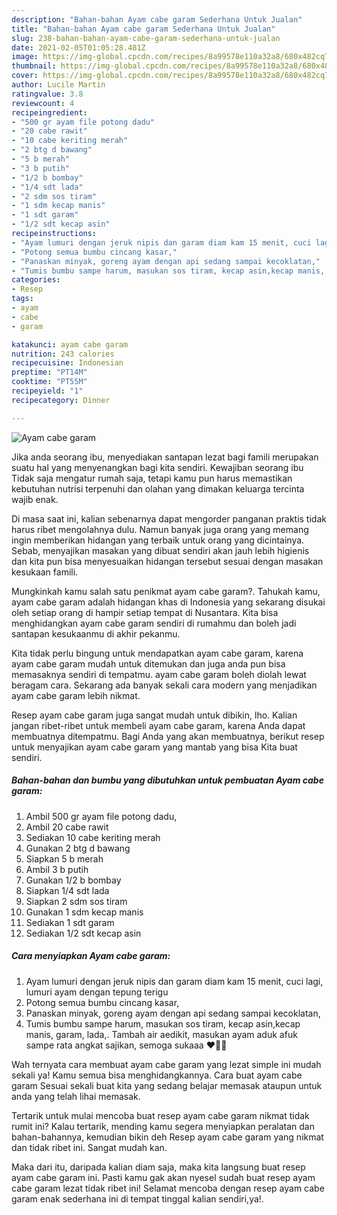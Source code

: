 ```yaml
---
description: "Bahan-bahan Ayam cabe garam Sederhana Untuk Jualan"
title: "Bahan-bahan Ayam cabe garam Sederhana Untuk Jualan"
slug: 238-bahan-bahan-ayam-cabe-garam-sederhana-untuk-jualan
date: 2021-02-05T01:05:28.481Z
image: https://img-global.cpcdn.com/recipes/8a99578e110a32a8/680x482cq70/ayam-cabe-garam-foto-resep-utama.jpg
thumbnail: https://img-global.cpcdn.com/recipes/8a99578e110a32a8/680x482cq70/ayam-cabe-garam-foto-resep-utama.jpg
cover: https://img-global.cpcdn.com/recipes/8a99578e110a32a8/680x482cq70/ayam-cabe-garam-foto-resep-utama.jpg
author: Lucile Martin
ratingvalue: 3.8
reviewcount: 4
recipeingredient:
- "500 gr ayam file potong dadu"
- "20 cabe rawit"
- "10 cabe keriting merah"
- "2 btg d bawang"
- "5 b merah"
- "3 b putih"
- "1/2 b bombay"
- "1/4 sdt lada"
- "2 sdm sos tiram"
- "1 sdm kecap manis"
- "1 sdt garam"
- "1/2 sdt kecap asin"
recipeinstructions:
- "Ayam lumuri dengan jeruk nipis dan garam diam kam 15 menit, cuci lagi, lumuri ayam dengan tepung terigu"
- "Potong semua bumbu cincang kasar,"
- "Panaskan minyak, goreng ayam dengan api sedang sampai kecoklatan,"
- "Tumis bumbu sampe harum, masukan sos tiram, kecap asin,kecap manis, garam, lada,. Tambah air aedikit, masukan ayam aduk afuk sampe rata angkat sajikan, semoga sukaaa ♥️🤗🤗"
categories:
- Resep
tags:
- ayam
- cabe
- garam

katakunci: ayam cabe garam 
nutrition: 243 calories
recipecuisine: Indonesian
preptime: "PT14M"
cooktime: "PT55M"
recipeyield: "1"
recipecategory: Dinner

---
```



![Ayam cabe garam](https://img-global.cpcdn.com/recipes/8a99578e110a32a8/680x482cq70/ayam-cabe-garam-foto-resep-utama.jpg)

Jika anda seorang ibu, menyediakan santapan lezat bagi famili merupakan suatu hal yang menyenangkan bagi kita sendiri. Kewajiban seorang ibu Tidak saja mengatur rumah saja, tetapi kamu pun harus memastikan kebutuhan nutrisi terpenuhi dan olahan yang dimakan keluarga tercinta wajib enak.

Di masa  saat ini, kalian sebenarnya dapat mengorder panganan praktis tidak harus ribet mengolahnya dulu. Namun banyak juga orang yang memang ingin memberikan hidangan yang terbaik untuk orang yang dicintainya. Sebab, menyajikan masakan yang dibuat sendiri akan jauh lebih higienis dan kita pun bisa menyesuaikan hidangan tersebut sesuai dengan masakan kesukaan famili. 



Mungkinkah kamu salah satu penikmat ayam cabe garam?. Tahukah kamu, ayam cabe garam adalah hidangan khas di Indonesia yang sekarang disukai oleh setiap orang di hampir setiap tempat di Nusantara. Kita bisa menghidangkan ayam cabe garam sendiri di rumahmu dan boleh jadi santapan kesukaanmu di akhir pekanmu.

Kita tidak perlu bingung untuk mendapatkan ayam cabe garam, karena ayam cabe garam mudah untuk ditemukan dan juga anda pun bisa memasaknya sendiri di tempatmu. ayam cabe garam boleh diolah lewat beragam cara. Sekarang ada banyak sekali cara modern yang menjadikan ayam cabe garam lebih nikmat.

Resep ayam cabe garam juga sangat mudah untuk dibikin, lho. Kalian jangan ribet-ribet untuk membeli ayam cabe garam, karena Anda dapat membuatnya ditempatmu. Bagi Anda yang akan membuatnya, berikut resep untuk menyajikan ayam cabe garam yang mantab yang bisa Kita buat sendiri.

<!--inarticleads1-->

##### Bahan-bahan dan bumbu yang dibutuhkan untuk pembuatan Ayam cabe garam:

1. Ambil 500 gr ayam file potong dadu,
1. Ambil 20 cabe rawit
1. Sediakan 10 cabe keriting merah
1. Gunakan 2 btg d bawang
1. Siapkan 5 b merah
1. Ambil 3 b putih
1. Gunakan 1/2 b bombay
1. Siapkan 1/4 sdt lada
1. Siapkan 2 sdm sos tiram
1. Gunakan 1 sdm kecap manis
1. Sediakan 1 sdt garam
1. Sediakan 1/2 sdt kecap asin




<!--inarticleads2-->

##### Cara menyiapkan Ayam cabe garam:

1. Ayam lumuri dengan jeruk nipis dan garam diam kam 15 menit, cuci lagi, lumuri ayam dengan tepung terigu
1. Potong semua bumbu cincang kasar,
1. Panaskan minyak, goreng ayam dengan api sedang sampai kecoklatan,
1. Tumis bumbu sampe harum, masukan sos tiram, kecap asin,kecap manis, garam, lada,. Tambah air aedikit, masukan ayam aduk afuk sampe rata angkat sajikan, semoga sukaaa ♥️🤗🤗




Wah ternyata cara membuat ayam cabe garam yang lezat simple ini mudah sekali ya! Kamu semua bisa menghidangkannya. Cara buat ayam cabe garam Sesuai sekali buat kita yang sedang belajar memasak ataupun untuk anda yang telah lihai memasak.

Tertarik untuk mulai mencoba buat resep ayam cabe garam nikmat tidak rumit ini? Kalau tertarik, mending kamu segera menyiapkan peralatan dan bahan-bahannya, kemudian bikin deh Resep ayam cabe garam yang nikmat dan tidak ribet ini. Sangat mudah kan. 

Maka dari itu, daripada kalian diam saja, maka kita langsung buat resep ayam cabe garam ini. Pasti kamu gak akan nyesel sudah buat resep ayam cabe garam lezat tidak ribet ini! Selamat mencoba dengan resep ayam cabe garam enak sederhana ini di tempat tinggal kalian sendiri,ya!.

